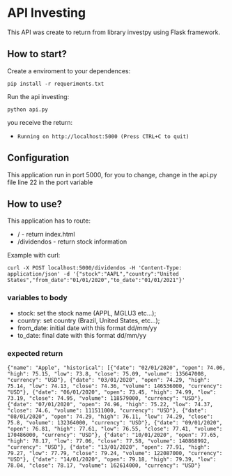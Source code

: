 # API Investing

This API was create to return from library investpy using Flask framework.


## How to start?

Create a enviroment to your dependences:

```
pip install -r requeriments.txt
```

Run the api investing:
```
python api.py
```

you receive the return:
   -  ```Running on http://localhost:5000 (Press CTRL+C to quit)```


## Configuration

This application run in port 5000, for you to change, change in the api.py file line 22 in the port variable


## How to use?

This application has to route:
 - / - return index.html
 - /dividendos - return stock information

 Example with curl:

 ```
 curl -X POST localhost:5000/dividendos -H 'Content-Type: application/json' -d '{"stock":"AAPL","country":"United States","from_date":"01/01/2020","to_date":"01/01/2021"}'
 ```

 ### variables to body

  - stock: set the stock name (APPL, MGLU3 etc...);
  - country: set country (Brazil, United States, etc...);
  - from_date: initial date with this format dd/mm/yy
  - to_date: final date with this format dd/mm/yy

### expected return

```
{"name": "Apple", "historical": [{"date": "02/01/2020", "open": 74.06, "high": 75.15, "low": 73.8, "close": 75.09, "volume": 135647008, "currency": "USD"}, {"date": "03/01/2020", "open": 74.29, "high": 75.14, "low": 74.13, "close": 74.36, "volume": 146536000, "currency": "USD"}, {"date": "06/01/2020", "open": 73.45, "high": 74.99, "low": 73.19, "close": 74.95, "volume": 118579000, "currency": "USD"}, {"date": "07/01/2020", "open": 74.96, "high": 75.22, "low": 74.37, "close": 74.6, "volume": 111511000, "currency": "USD"}, {"date": "08/01/2020", "open": 74.29, "high": 76.11, "low": 74.29, "close": 75.8, "volume": 132364000, "currency": "USD"}, {"date": "09/01/2020", "open": 76.81, "high": 77.61, "low": 76.55, "close": 77.41, "volume": 170486000, "currency": "USD"}, {"date": "10/01/2020", "open": 77.65, "high": 78.17, "low": 77.06, "close": 77.58, "volume": 140868992, "currency": "USD"}, {"date": "13/01/2020", "open": 77.91, "high": 79.27, "low": 77.79, "close": 79.24, "volume": 122087000, "currency": "USD"}, {"date": "14/01/2020", "open": 79.18, "high": 79.39, "low": 78.04, "close": 78.17, "volume": 162614000, "currency": "USD"}
```

